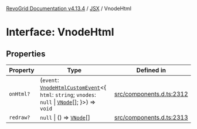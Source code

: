 [RevoGrid Documentation v4.13.4](README.md) / [JSX](Namespace.JSX.md) / VnodeHtml

# Interface: VnodeHtml

## Properties

| Property | Type | Defined in |
| ------ | ------ | ------ |
| `onHtml?` | (`event`: [`VnodeHtmlCustomEvent`](Interface.VnodeHtmlCustomEvent.md)\<\{ `html`: `string`; `vnodes`: `null` \| [`VNode`](Interface.VNode.md)[]; \}\>) => `void` | [src/components.d.ts:2312](https://github.com/revolist/revogrid/blob/325e86c31155d90566dec588c08b121b0ae7657a/src/components.d.ts#L2312) |
| `redraw?` | `null` \| () => [`VNode`](Interface.VNode.md)[] | [src/components.d.ts:2313](https://github.com/revolist/revogrid/blob/325e86c31155d90566dec588c08b121b0ae7657a/src/components.d.ts#L2313) |
